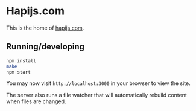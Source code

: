 # Hapijs.com

This is the home of [hapijs.com](http://hapijs.com). 

## Running/developing

```bash
npm install
make
npm start
```

You may now visit `http://localhost:3000` in your browser to view the site.

The server also runs a file watcher that will automatically rebuild content when files are changed.
